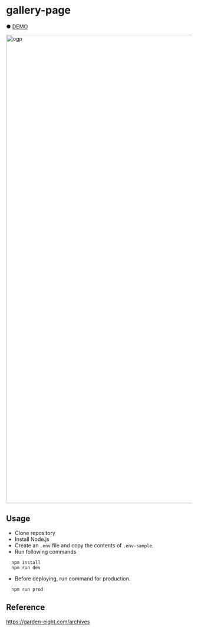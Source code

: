 # gallery-page

● <a href="[[https://hisamikurita.github.io/pokemon-evolution/dist/](https://hisamikurita.github.io/gallery-page/dist/)](https://hisamikurita.github.io/gallery-page/dist/)">DEMO</a>

<img width="1272" alt="ogp" src="https://user-images.githubusercontent.com/47776346/173753526-ebd79e23-ea4a-4758-8c7b-aaff7e8b89a8.png">

## Usage
* Clone repository<br>
* Install Node.js<br>
* Create an `.env` file and copy the contents of `.env-sample`. <br>
* Run following commands<br>
```
  npm install
  npm run dev
```

* Before deploying, run command for production.<br>
```
  npm run prod
```

## Reference
<a href="[https://garden-eight.com/archives]">https://garden-eight.com/archives</a>

